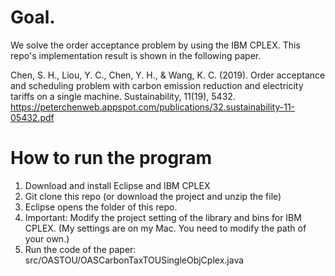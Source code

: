 # Goal.
We solve the order acceptance problem by using the IBM CPLEX. This repo's implementation result is shown in the following paper.

Chen, S. H., Liou, Y. C., Chen, Y. H., & Wang, K. C. (2019). Order acceptance and scheduling problem with carbon emission reduction and electricity tariffs on a single machine. Sustainability, 11(19), 5432.
https://peterchenweb.appspot.com/publications/32.sustainability-11-05432.pdf

# How to run the program
1. Download and install Eclipse and IBM CPLEX
2. Git clone this repo (or download the project and unzip the file)
3. Eclipse opens the folder of this repo.
4. Important: Modify the project setting of the library and bins for IBM CPLEX. (My settings are on my Mac. You need to modify the path of your own.)
5. Run the code of the paper: src/OASTOU/OASCarbonTaxTOUSingleObjCplex.java
